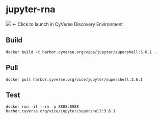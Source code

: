 # jupyter-rna

<a href="https://de.cyverse.org/apps/de/d2bd883c-7bd1-11ed-a9cd-008cfa5ae621/versions/ddb2bca8-150f-11ee-935e-008cfa5ae621/launch" target="_blank"><img src="https://img.shields.io/badge/SuperShell-3.6.1-orange?style=plastic&logo=jupyter"></a> <- Click to launch in CyVerse Discovery Environment

## Build

```{bash}
docker build -t harbor.cyverse.org/vice/jupyter/supershell:3.6.1 .
```

## Pull

```{bash}
docker pull harbor.cyverse.org/vice/jupyter/supershell:3.6.1
```

## Test

```{bash}
docker run -it --rm -p 8888:8888 harbor.cyverse.org/vice/jupyter/supershell:3.6.1
```

